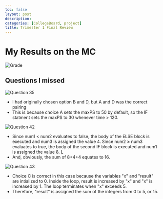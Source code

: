 ```yaml
---
toc: false
layout: post
description: 
categories: [CollegeBoard, project]
title: Trimester 1 Final Review
---
```

# My Results on the MC
![]({{site.baseurl}}/images/tri1final.png "Grade")

## Questions I missed
![]({{site.baseurl}}/images/tri1mcq1.png "Question 35")
- I had originally chosen option B and D, but A and D was the correct pairing
- This is because choice A sets the maxPS to 50 by default, so the IF statment sets the maxPS to 30 whenever time > 120.

![]({{site.baseurl}}/images/tri1mcq2.png "Question 42")
- Since num1 < num2 evaluates to false, the body of the ELSE block is executed and num3 is assigned the value 4. Since num2 ≥ num3 evaluates to true, the body of the second IF block is executed and num1 is assigned the value 8. L
- And, obviously, the sum of 8+4+4 equates to 16. 

![]({{site.baseurl}}/images/tri1mcq3.png "Question 43")
- Choice C is correct in this case because the variables "x" and "result" are intialized to 0. Inside the loop, result is increased by "x" and "x" is increased by 1. The loop terminates when "x" exceeds 5. 
- Therefore, "result" is assigned the sum of the integers from 0 to 5, or 15.